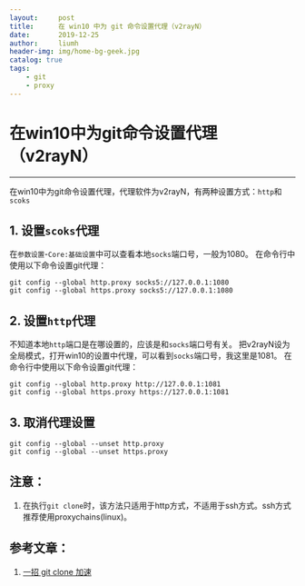 ```yaml
---
layout:     post
title:      在 win10 中为 git 命令设置代理（v2rayN）
date:       2019-12-25
author:     liumh
header-img: img/home-bg-geek.jpg
catalog: true
tags:
    - git
    - proxy
---
```



# 在win10中为git命令设置代理（v2rayN）

---

在win10中为git命令设置代理，代理软件为v2rayN，有两种设置方式：`http`和`scoks`

## 1. 设置`scoks`代理

在`参数设置`-`Core:基础设置`中可以查看本地`socks`端口号，一般为1080。
在命令行中使用以下命令设置git代理：

```bash{.line-numbers}
git config --global http.proxy socks5://127.0.0.1:1080
git config --global https.proxy socks5://127.0.0.1:1080
```

## 2. 设置`http`代理

不知道本地`http`端口是在哪设置的，应该是和`socks`端口号有关。
把v2rayN设为全局模式，打开win10的设置中代理，可以看到`socks`端口号，我这里是1081。
在命令行中使用以下命令设置git代理：

```bash{.line-numbers}
git config --global http.proxy http://127.0.0.1:1081
git config --global https.proxy https://127.0.0.1:1081
```

## 3. 取消代理设置

```bash{.line-numbers}
git config --global --unset http.proxy
git config --global --unset https.proxy
```

## 注意：

1. 在执行`git clone`时，该方法只适用于http方式，不适用于ssh方式。ssh方式推荐使用proxychains(linux)。


## 参考文章：

1. [一招 git clone 加速](https://juejin.im/post/5cfe66406fb9a07edb393c56)